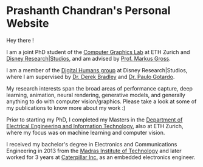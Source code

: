 # Prashanth Chandran's Personal Website

Hey there !

I am a joint PhD student of the [Computer Graphics Lab](https://cgl.ethz.ch/) at ETH Zurich and [Disney Research\|Studios](https://studios.disneyresearch.com/), and am advised by [Prof. Markus Gross](https://inf.ethz.ch/people/person-detail.mgross.html). 

I am a member of the [Digital Humans group](https://studios.disneyresearch.com/digital-humans/) at Disney Research\|Studios, where I am supervised by [Dr. Derek Bradley](https://studios.disneyresearch.com/people/derek-bradley/) and [Dr. Paulo Gotardo](https://studios.disneyresearch.com/people/paulo-gotardo/). 

My research interests span the broad areas of performance capture, deep learning, animation, neural rendering, generative models, and generally anything to do with computer vision/graphics. Please take a look at some of my publications to know more about my work :) 

Prior to starting my PhD, I completed my Masters in the [Department of Electrical Engineering and Information Technology](https://ee.ethz.ch/), also at ETH Zurich, where my focus was on machine learning and computer vision. 

I received my bachelor's degree in Electronics and Communications Engineering in 2013 from the [Madras Institute of Technology](https://www.annauniv.edu/) and later worked for 3 years at [Caterpillar Inc.](https://www.caterpillar.com/) as an embedded electronics engineer. 